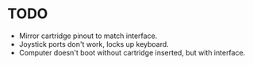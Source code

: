 # TODO
- Mirror cartridge pinout to match interface.
- Joystick ports don't work, locks up keyboard.
- Computer doesn't boot without cartridge inserted, but with interface.